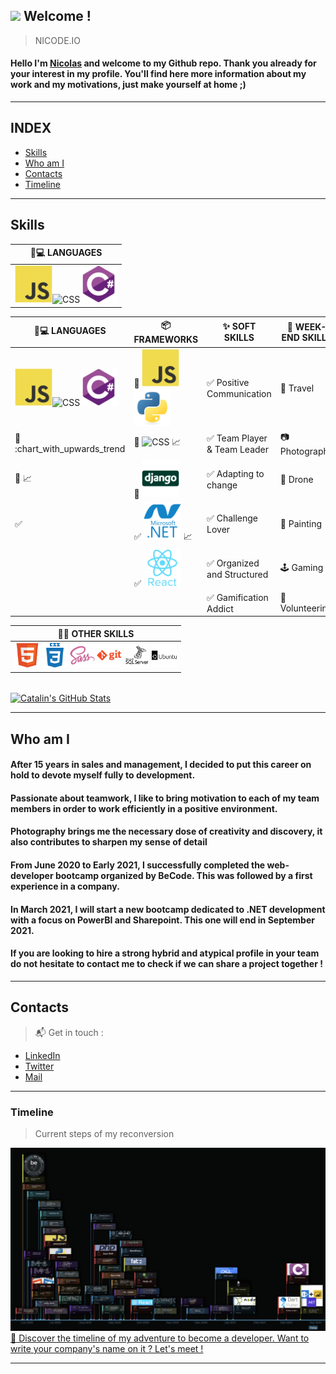 ## <img src="https://raw.githubusercontent.com/MartinHeinz/MartinHeinz/master/wave.gif" width="30px"> Welcome !
> NICODE.IO


####    Hello I'm [Nicolas](https://www.linkedin.com/in/nicolas-denoel/) and welcome to my Github repo. Thank you already for your interest in my profile. You'll find here more information about my work and my motivations, just make yourself at home ;)

---

##  INDEX

- [Skills](#skills)
- [Who am I](#who-am-i)
- [Contacts](#contacts)
- [Timeline](#timeline)

---

##  Skills

| :iphone::computer: LANGUAGES                            |
|---------------------------------------------------------|
| <img src="https://github.com/devicons/devicon/blob/master/icons/javascript/javascript-original.svg" alt="CSS" width="60" height="60"/><img src="https://upload.wikimedia.org/wikipedia/commons/a/a4/Dart-logo-wordmark.svg" alt="CSS" width="60" height="60"/><img src="https://github.com/devicons/devicon/blob/master/icons/csharp/csharp-original.svg" alt="CSS" width="60" height="60"/>| :1st_place_medal: <img src="https://github.com/devicons/devicon/blob/master/icons/javascript/javascript-original.svg" alt="CSS" width="60" height="60"/><img src="https://github.com/devicons/devicon/blob/master/icons/python/python-original.svg" alt="CSS" width="60" height="60"/> |



| :iphone::computer: LANGUAGES                            |  :package: FRAMEWORKS              |  :sparkles: SOFT SKILLS                        |  :deciduous_tree: WEEK-END SKILLS |
|---------------------------------------------------------|------------------------------------|------------------------------------------------|-----------------------------------|
| <img src="https://github.com/devicons/devicon/blob/master/icons/javascript/javascript-original.svg" alt="CSS" width="60" height="60"/><img src="https://upload.wikimedia.org/wikipedia/commons/a/a4/Dart-logo-wordmark.svg" alt="CSS" width="60" height="60"/><img src="https://github.com/devicons/devicon/blob/master/icons/csharp/csharp-original.svg" alt="CSS" width="60" height="60"/>| :1st_place_medal: <img src="https://github.com/devicons/devicon/blob/master/icons/javascript/javascript-original.svg" alt="CSS" width="60" height="60"/><img src="https://github.com/devicons/devicon/blob/master/icons/python/python-original.svg" alt="CSS" width="60" height="60"/> | :white_check_mark: Positive Communication      | :sunrise_over_mountains: Travel   |
| :2nd_place_medal:  :chart_with_upwards_trend | :2nd_place_medal: <img src="hhttps://github.com/devicons/devicon/blob/master/icons/flutter/flutter-original.svg" alt="CSS" width="60" height="60"/> :chart_with_upwards_trend:   | :white_check_mark: Team Player & Team Leader   | :camera: Photography              |
| :3rd_place_medal:   :chart_with_upwards_trend: | :3rd_place_medal: <img src="https://github.com/devicons/devicon/blob/master/icons/django/django-original.svg" alt="CSS" width="60" height="60"/>| :white_check_mark: Adapting to change          | :helicopter: Drone                |
| :white_check_mark:  | :white_check_mark: <img src="https://github.com/devicons/devicon/blob/master/icons/dot-net/dot-net-plain-wordmark.svg" alt="CSS" width="60" height="60"/>  :chart_with_upwards_trend:    | :white_check_mark: Challenge Lover             | :art: Painting                    |
|                                                         | :white_check_mark: <img src="https://github.com/devicons/devicon/blob/master/icons/react/react-original-wordmark.svg" alt="CSS" width="60" height="60"/> | :white_check_mark: Organized and Structured    | :joystick: Gaming                 |
|                                                         |          | :white_check_mark: Gamification Addict         | :open_hands: Volunteering         |

| :man_technologist: OTHER SKILLS                         |                        
|---------------------------------------------------------|
| <img src="https://github.com/devicons/devicon/blob/master/icons/html5/html5-original.svg" alt="HTML" width="40" height="40"/> <img src="https://github.com/devicons/devicon/blob/master/icons/css3/css3-plain-wordmark.svg" alt="CSS" width="40" height="40"/> <img src="https://github.com/devicons/devicon/blob/master/icons/sass/sass-original.svg" alt="CSS" width="40" height="40"/> <img src="https://github.com/devicons/devicon/blob/master/icons/git/git-plain-wordmark.svg" alt="CSS" width="40" height="40"/> <img src="https://github.com/devicons/devicon/blob/master/icons/microsoftsqlserver/microsoftsqlserver-plain-wordmark.svg" alt="CSS" width="40" height="40"/> <img src="https://github.com/devicons/devicon/blob/master/icons/ubuntu/ubuntu-plain-wordmark.svg" alt="CSS" width="40" height="40"/> |        


</br>
<a href="https://github.com/nicode-io/nicode-io">
  <img align="center" src="https://github-readme-stats.vercel.app/api?username=nicode-io&show_icons=true&line_height=27&count_private=true&title_color=ffffff&text_color=c9cacc&icon_color=2bbc8a&bg_color=1d1f21" alt="Catalin's GitHub Stats" />
</a>                 

---

## Who am I


#### After 15 years in sales and management, I decided to put this career on hold to devote myself fully to development.   
#### Passionate about teamwork, I like to bring motivation to each of my team members in order to work efficiently in a positive environment.   
#### Photography brings me the necessary dose of creativity and discovery, it also contributes to sharpen my sense of detail
#### From June 2020 to Early 2021, I successfully completed the web-developer bootcamp organized by BeCode. This was followed by a first experience in a company. 
#### In March 2021, I will start a new bootcamp dedicated to .NET development with a focus on PowerBI and Sharepoint. This one will end in September 2021.    
#### If you are looking to hire a strong hybrid and atypical profile in your team do not hesitate to contact me to check if we can share a project together !  

---

## Contacts

> :mailbox_with_mail: Get in touch :
- [LinkedIn](linkedin.com/in/nicolas-denoel)
- [Twitter](https://twitter.com/Nicode_IO)
- [Mail](mailto:nicolas@nicode.io) 

---

### Timeline
> Current steps of my reconversion

![Timeline](Timeline-21-04-05.png "Reconversion Timeline")
[:calendar: Discover the timeline of my adventure to become a developer. Want to write your company's name on it ? Let's meet !](https://timelines.gitkraken.com/timeline/2e12cc334eb0406b84bf7a6339e666c4?range=2020-05-26_2021-08-02)

---
